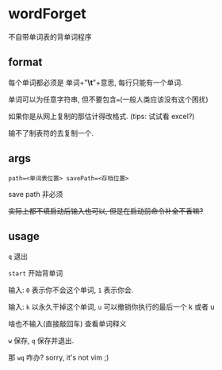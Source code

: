 # wordForget
不自带单词表的背单词程序

## format
每个单词都必须是 单词+"**\\t**"+意思, 每行只能有一个单词.

单词可以为任意字符串, 但不要包含`=`(一般人类应该没有这个困扰)

如果你是从网上复制的那估计得改格式. (tips: 试试看 excel?)

输不了制表符的去复制一个.

## args
`path=<单词表位置> savePath=<存档位置>`

save path 非必须

~~实际上都不填启动后输入也可以, 但是在启动前命令补全不香嘛?~~

## usage 
`q` 退出

`start` 开始背单词

输入: `0` 表示你不会这个单词, `1` 表示你会.

输入: `k` 以永久干掉这个单词, `u` 可以撤销你执行的最后一个 k 或者 u

啥也不输入(直接敲回车) 查看单词释义

`w` 保存, `q` 保存并退出.

那 `wq` 咋办? sorry, it's not vim ;)

